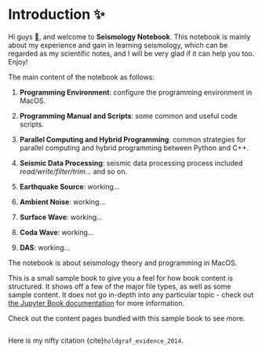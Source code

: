 # Introduction ✨

Hi guys 👋, and welcome to **Seismology Notebook**. This notebook is mainly about my experience and gain in learning seismology, which can be regarded as my scientific notes, and I will be very glad if it can help you too. Enjoy!
 
The main content of the notebook as follows:

1. **Programming Environment**: configure the programming environment in MacOS.

2. **Programming Manual and Scripts**: some common and useful code scripts.

3. **Parallel Computing and Hybrid Programming**: common strategies for parallel computing and hybrid programming between Python and C++.

4. **Seismic Data Processing**: seismic data processing process included *read/write/filter/trim...* and so on.

5. **Earthquake Source**: working...

6. **Ambient Noise**: working...

7. **Surface Wave**: working...

8. **Coda Wave**: working...

9. **DAS**: working...

The notebook is  about seismology theory and programming in MacOS. 




This is a small sample book to give you a feel for how book content is
structured.
It shows off a few of the major file types, as well as some sample content.
It does not go in-depth into any particular topic - check out [the Jupyter Book documentation](https://jupyterbook.org) for more information.

Check out the content pages bundled with this sample book to see more.

```{tableofcontents}
```

Here is my nifty citation {cite}`holdgraf_evidence_2014`.

```{bibliography}
```